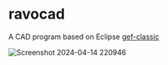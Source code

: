 # ravocad
A CAD program based on Eclipse <a href="https://github.com/eclipse/gef-classic">gef-classic</a>

![Screenshot 2024-04-14 220946](https://github.com/ravornyo/ravocad/assets/877171/3b4a3399-93b2-4f93-90b1-8ffdfb0406bd)
